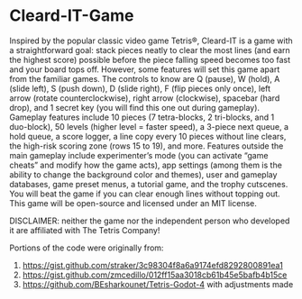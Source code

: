 # Cleard-IT-Game
Inspired by the popular classic video game Tetris®, Cleard-IT is a game with a straightforward goal: stack pieces neatly to clear the 
most lines (and earn the highest score) possible before the piece falling speed becomes too fast and your board tops off. However, some 
features will set this game apart from the familiar games. The controls to know are Q (pause), W (hold), A (slide left), S (push down), D (slide 
right), F (flip pieces only once), left arrow (rotate counterclockwise), right arrow (clockwise), spacebar (hard drop), and 1 secret key
(you will find this one out during gameplay). Gameplay features include 10 pieces (7 tetra-blocks, 2 tri-blocks, and 1 duo-block), 50 levels
(higher level = faster speed), a 3-piece next queue, a hold queue, a score logger, a line copy every 10 pieces without line clears,
the high-risk scoring zone (rows 15 to 19), and more. Features outside the main gameplay include experimenter’s mode (you can activate
“game cheats” and modify how the game acts), app settings (among them is the ability to change the background color and themes),
user and gameplay databases, game preset menus, a tutorial game, and the trophy cutscenes. You will beat the game if you can clear
enough lines without topping out. This game will be open-source and licensed under an MIT license.

DISCLAIMER: neither the game nor the independent person who developed it are affiliated with The Tetris Company!

Portions of the code were originally from:
  1. https://gist.github.com/straker/3c98304f8a6a9174efd8292800891ea1
  2. https://gist.github.com/zmcedillo/012ff15aa3018cb61b45e5bafb4b15ce
  3. https://github.com/BEsharkounet/Tetris-Godot-4
with adjustments made

